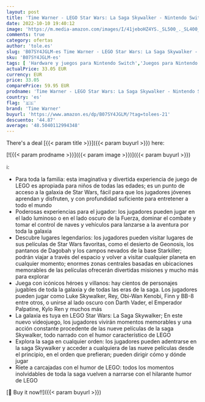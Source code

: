```yaml
---
layout: post
title: 'Time Warner - LEGO Star Wars: La Saga Skywalker - Nintendo Switch'
date: 2022-10-10 19:40:12
image: 'https://m.media-amazon.com/images/I/41jeboHZ4YS._SL500_._SL400_.jpg'
comments: true
category: ofertas
author: 'tole.es'
slug: 'B07SY4JGLM-es Time Warner - LEGO Star Wars: La Saga Skywalker - Nintendo...'
sku: 'B07SY4JGLM-es'
tags: [ 'Hardware y juegos para Nintendo Switch','Juegos para Nintendo Switch','Videojuegos','lego','time warner','🇪🇸', ]
actualPrice: 33.05 EUR
currency: EUR
price: 33.05
comparePrice: 59.95 EUR
prodname: 'Time Warner - LEGO Star Wars: La Saga Skywalker - Nintendo Switch'
country: 'es'
flag: '🇪🇸'
brand: 'Time Warner'
buyurl: 'https://www.amazon.es/dp/B07SY4JGLM/?tag=tolees-21'
descuento: '44.87'
average: '48.5040112994348'
---
```


There's a deal [{{< param title >}}]({{< param buyurl >}})  here:

[![{{< param prodname >}}]({{< param image >}})]({{< param buyurl >}})

ℹ️:

- Para toda la familia: esta imaginativa y divertida experiencia de juego de LEGO es apropiada para niños de todas las edades; es un punto de acceso a la galaxia de Star Wars, fácil para que los jugadores jóvenes aprendan y disfruten, y con profundidad suficiente para entretener a todo el mundo
- Poderosas experiencias para el jugador: los jugadores pueden jugar en el lado luminoso o en el lado oscuro de la Fuerza, dominar el combate y tomar el control de naves y vehículos para lanzarse a la aventura por toda la galaxia
- Descubre lugares legendarios: los jugadores pueden visitar lugares de sus películas de Star Wars favoritas, como el desierto de Geonosis, los pantanos de Dagobah y los campos nevados de la base Starkiller; podrán viajar a través del espacio y volver a visitar cualquier planeta en cualquier momento; enormes zonas centrales basadas en ubicaciones memorables de las películas ofrecerán divertidas misiones y mucho más para explorar
- Juega con icónicos héroes y villanos: hay cientos de personajes jugables de toda la galaxia y de todas las eras de la saga. Los jugadores pueden jugar como Luke Skywalker, Rey, Obi-Wan Kenobi, Finn y BB-8 entre otros, o unirse al lado oscuro con Darth Vader, el Emperador Palpatine, Kylo Ren y muchos más
- La galaxia es tuya en LEGO Star Wars: La Saga Skywalker; En este nuevo videojuego, los jugadores vivirán momentos memorables y una acción constante procedente de las nueve películas de la saga Skywalker, todo narrado con el humor característico de LEGO
- Explora la saga en cualquier orden: los jugadores pueden adentrarse en la saga Skywalker y acceder a cualquiera de las nueve películas desde el principio, en el orden que prefieran; pueden dirigir cómo y dónde jugar
- Ríete a carcajadas con el humor de LEGO: todos los momentos inolvidables de toda la saga vuelven a narrarse con el hilarante humor de LEGO

[🛒 Buy it now!!]({{< param buyurl >}})
